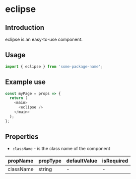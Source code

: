 # eclipse

<!-- STORY -->

## Introduction

eclipse is an easy-to-use component.

## Usage

```javascript
import { eclipse } from 'some-package-name';
```

## Example use

```javascript
const myPage = props => {
  return (
    <main>
      <eclipse />
    </main>
  );
};
```

## Properties

- `className` - is the class name of the component

| propName  | propType | defaultValue | isRequired |
| --------- | -------- | ------------ | ---------- |
| className | string   | -            | -          |
